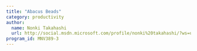 ```yaml
---
title: "Abacus Beads"
category: productivity
author:
  name: Nonki Takahashi
  url: http://social.msdn.microsoft.com/profile/nonki%20takahashi/?ws=usercard-mini
program_id: MNV389-3
---
```

